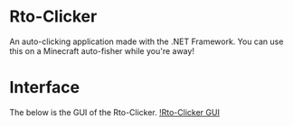 # Rto-Clicker
An auto-clicking application made with the .NET Framework.
You can use this on a Minecraft auto-fisher while you're away!

# Interface
The below is the GUI of the Rto-Clicker.
[!Rto-Clicker GUI](https://github.com/JustRodneyLee/Rto-Clicker/blob/master/RtoClicker/demoImages/buildNov0819.png?raw=true)
